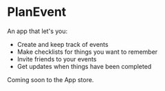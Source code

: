 # PlanEvent
An app that let's you:
* Create and keep track of events
* Make checklists for things you want to remember
* Invite friends to your events
* Get updates when things have been completed

Coming soon to the App store.

